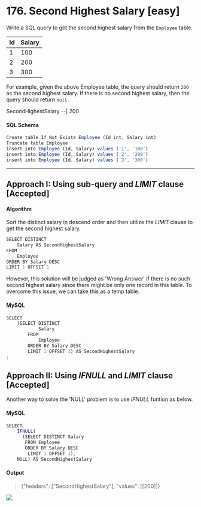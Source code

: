 # 176. Second Highest Salary [easy]

Write a SQL query to get the second highest salary from the `Employee` table.

Id | Salary
-- | ----
1  | 100
2  | 200
3  | 300

For example, given the above Employee table, the query should return `200` as the second highest salary. If there is no second highest salary, then the query should return `null`.

SecondHighestSalary
--|
200           

#### SQL Schema
```javascript
Create table If Not Exists Employee (Id int, Salary int)
Truncate table Employee
insert into Employee (Id, Salary) values ('1', '100')
insert into Employee (Id, Salary) values ('2', '200')
insert into Employee (Id, Salary) values ('3', '300')
```
---
## Approach I: Using sub-query and _LIMIT_ clause [Accepted]
#### Algorithm

Sort the distinct salary in descend order and then utilize the _LIMIT_ clause to get the second highest salary.

```javascript
SELECT DISTINCT
    Salary AS SecondHighestSalary
FROM
    Employee
ORDER BY Salary DESC
LIMIT 1 OFFSET 1
```

However, this solution will be judged as 'Wrong Answer' if there is no such second highest salary since there might be only one record in this table. To overcome this issue, we can take this as a temp table.

#### MySQL
```javascript
SELECT
    (SELECT DISTINCT
            Salary
        FROM
            Employee
        ORDER BY Salary DESC
        LIMIT 1 OFFSET 1) AS SecondHighestSalary
;
```
## Approach II: Using _IFNULL_ and _LIMIT_ clause [Accepted]
Another way to solve the 'NULL' problem is to use _IFNULL_ funtion as below.

#### MySQL
```javascript
SELECT
    IFNULL(
      (SELECT DISTINCT Salary
       FROM Employee
       ORDER BY Salary DESC
        LIMIT 1 OFFSET 1),
    NULL) AS SecondHighestSalary
```
#### Output
> {"headers": ["SecondHighestSalary"], "values": [[200]]}

![](https://github.com/AlexaWu/Leetcode/blob/main/SQL%20illustration/limit%20offset.png)
